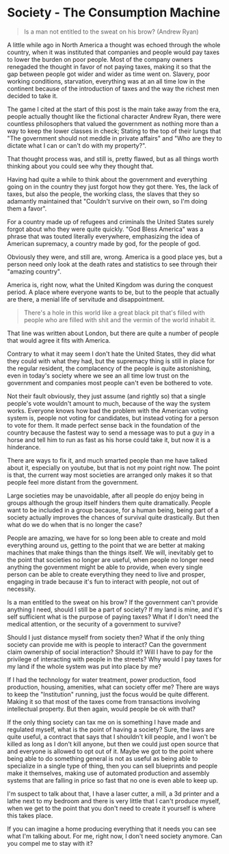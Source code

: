 # Society - The Consumption Machine

> Is a man not entitled to the sweat on his brow? (Andrew Ryan)

A little while ago in North America a thought was echoed through the whole country, when it was instituted that companies and people would pay taxes to lower the burden on poor people. Most of the company owners renegaded the thought in favor of not paying taxes, making it so that the gap between people got wider and wider as time went on. Slavery, poor working conditions, starvation, everything was at an all time low in the continent because of the introduction of taxes and the way the richest men decided to take it.

The game I cited at the start of this post is the main take away from the era, people actually thought like the fictional character Andrew Ryan, there were countless philosophers that valued the government as nothing more than a way to keep the lower classes in check; Stating to the top of their lungs that "The government should not meddle in private affairs" and "Who are they to dictate what I can or can't do with my property?".

That thought process was, and still is, pretty flawed, but as all things worth thinking about you could see why they thought that.

Having had quite a while to think about the government and everything going on in the country they just forgot how they got there. Yes, the lack of taxes, but also the people, the working class, the slaves that they so adamantly maintained that "Couldn't survive on their own, so I'm doing them a favor".

For a country made up of refugees and criminals the United States surely forgot about who they were quite quickly. "God Bless America" was a phrase that was touted literally everywhere, emphasizing the idea of American supremacy, a country made by god, for the people of god.

Obviously they were, and still are, wrong. America is a good place yes, but a person need only look at the death rates and statistics to see through their "amazing country".

America is, right now, what the United Kingdom was during the conquest period. A place where everyone wants to be, but to the people that actually are there, a menial life of servitude and disappointment.

> There's a hole in this world like a great black pit that's filled with people who are filled with shit and the vermin of the world inhabit it.

That line was written about London, but there are quite a number of people that would agree it fits with America.

Contrary to what it may seem I don't hate the United States, they did what they could with what they had, but the supremacy thing is still in place for the regular resident, the complacency of the people is quite astonishing, even in today's society where we see an all time low trust on the government and companies most people can't even be bothered to vote.

Not their fault obviously, they just assume (and rightly so) that a single people's vote wouldn't amount to much, because of the way the system works. Everyone knows how bad the problem with the American voting system is, people not voting for candidates, but instead voting for a person to vote for them. It made perfect sense back in the foundation of the country because the fastest way to send a message was to put a guy in a horse and tell him to run as fast as his horse could take it, but now it is a hinderance.

There are ways to fix it, and much smarted people than me have talked about it, especially on youtube, but that is not my point right now. The point is that, the current way most societies are arranged only makes it so that people feel more distant from the government.

Large societies may be unavoidable, after all people do enjoy being in groups although the group itself hinders them quite dramatically. People want to be included in a group because, for a human being, being part of a society actually improves the chances of survival quite drastically. But then what do we do when that is no longer the case?

People are amazing, we have for so long been able to create and mold everything around us, getting to the point that we are better at making machines that make things than the things itself. We will, inevitably get to the point that societies no longer are useful, when people no longer need anything the government might be able to provide, when every single person can be able to create everything they need to live and prosper, engaging in trade because it's fun to interact with people, not out of necessity.

Is a man entitled to the sweat on his brow? If the government can't provide anything I need, should I still be a part of society? If my land is mine, and it's self sufficient what is the purpose of paying taxes? What if I don't need the medical attention, or the security of a government to survive?

Should I just distance myself from society then? What if the only thing society can provide me with is people to interact? Can the government claim ownership of social interaction? Should it? Will I have to pay for the privilege of interacting with people in the streets? Why would I pay taxes for my land if the whole system was put into place by me?

If I had the technology for water treatment, power production, food production, housing, amenities, what can society offer me? There are ways to keep the "Institution" running, just the focus would be quite different. Making it so that most of the taxes come from transactions involving intellectual property. But then again, would people be ok with that?

If the only thing society can tax me on is something I have made and regulated myself, what is the point of having a society? Sure, the laws are quite useful, a contract that says that I shouldn't kill people, and I won't be killed as long as I don't kill anyone, but then we could just open source that and everyone is allowed to opt out of it. Maybe we got to the point where being able to do something general is not as useful as being able to specialize in a single type of thing, then you can sell blueprints and people make it themselves, making use of automated production and assembly systems that are falling in price so fast that no one is even able to keep up.

I'm suspect to talk about that, I have a laser cutter, a mill, a 3d printer and a lathe next to my bedroom and there is very little that I can't produce myself, when we get to the point that you don't need to create it yourself is where this takes place.

If you can imagine a home producing everything that it needs you can see what I'm talking about. For me, right now, I don't need society anymore. Can you compel me to stay with it?
